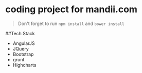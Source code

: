 # coding project for mandii.com

> Don't forget to run `npm install` and `bower install`

##Tech Stack

- AngularJS
- JQuery
- Bootstrap
- grunt
- Highcharts
